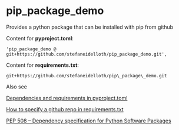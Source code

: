 # pip_package_demo

Provides a python package that can be installed with pip from github

Content for **pyproject.toml**:
```
'pip_package_demo @ git+https://github.com/stefaneidelloth/pip_package_demo.git',
```

Content for **requirements.txt**:
```
git+https://github.com/stefaneidelloth/pip\_package\_demo.git
```

Also see

[Dependencies and requirements in pyproject.toml](https://packaging.python.org/en/latest/guides/writing-pyproject-toml/#dependencies-and-requirements)

[How to specify a github repo in requirements.txt](https://stackabuse.com/bytes/python-how-to-specify-a-github-repo-in-requirements-txt/)

[PEP 508 – Dependency specification for Python Software Packages](https://peps.python.org/pep-0508/)
